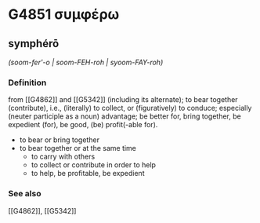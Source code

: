 # G4851 συμφέρω

## symphérō

_(soom-fer'-o | soom-FEH-roh | syoom-FAY-roh)_

### Definition

from [[G4862]] and [[G5342]] (including its alternate); to bear together (contribute), i.e., (literally) to collect, or (figuratively) to conduce; especially (neuter participle as a noun) advantage; be better for, bring together, be expedient (for), be good, (be) profit(-able for).

- to bear or bring together
- to bear together or at the same time
  - to carry with others
  - to collect or contribute in order to help
  - to help, be profitable, be expedient

### See also

[[G4862]], [[G5342]]

